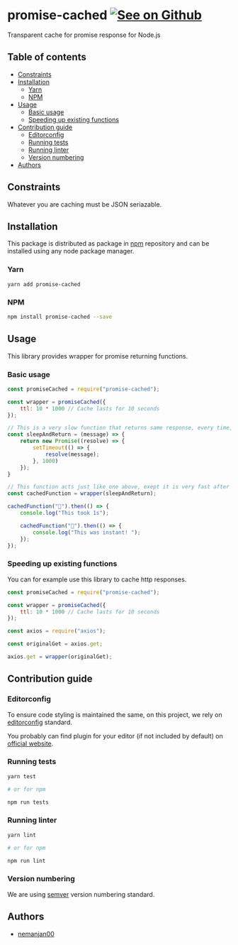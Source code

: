 # promise-cached [![See on Github](https://github.com/themes/tactile/images/octocat-icon.png)](https://github.com/nemanjan00/promise-cached#promise-cached-)

Transparent cache for promise response for Node.js

## Table of contents

<!-- vim-markdown-toc GFM -->

* [Constraints](#constraints)
* [Installation](#installation)
	* [Yarn](#yarn)
	* [NPM](#npm)
* [Usage](#usage)
	* [Basic usage](#basic-usage)
	* [Speeding up existing functions](#speeding-up-existing-functions)
* [Contribution guide](#contribution-guide)
	* [Editorconfig](#editorconfig)
	* [Running tests](#running-tests)
	* [Running linter](#running-linter)
	* [Version numbering](#version-numbering)
* [Authors](#authors)

<!-- vim-markdown-toc -->

## Constraints

Whatever you are caching must be JSON seriazable.

## Installation

This package is distributed as package in [npm](https://www.npmjs.com/) repository and can be installed using any node package manager. 

### Yarn

```
yarn add promise-cached
```

### NPM

```bash
npm install promise-cached --save
```

## Usage

This library provides wrapper for promise returning functions.

### Basic usage

```javascript
const promiseCached = require("promise-cached");

const wrapper = promiseCached({
	ttl: 10 * 1000 // Cache lasts for 10 seconds
});

// This is a very slow function that returns same response, every time, for same params
const sleepAndReturn = (message) => {
	return new Promise((resolve) => {
		setTimeout(() => {
			resolve(message);
		}, 1000)
	});
}

// This function acts just like one above, exept it is very fast after the first time
const cachedFunction = wrapper(sleepAndReturn);

cachedFunction("💪").then(() => {
	console.log("This took 1s");

	cachedFunction("💪").then(() => {
		console.log("This was instant! ");
	});
});
```

### Speeding up existing functions

You can for example use this library to cache http responses.

```javascript
const promiseCached = require("promise-cached");

const wrapper = promiseCached({
	ttl: 10 * 1000 // Cache lasts for 10 seconds
});

const axios = require("axios");

const originalGet = axios.get;

axios.get = wrapper(originalGet);
```

## Contribution guide

### Editorconfig

To ensure code styling is maintained the same, on this project, we rely on [editorconfig](https://editorconfig.org/) standard.

You probably can find plugin for your editor (if not included by default) on [official website](https://editorconfig.org/). 

### Running tests

``` bash
yarn test

# or for npm

npm run tests
```

### Running linter

```bash
yarn lint

# or for npm

npm run lint
```

### Version numbering

We are using [semver](https://semver.org/) version numbering standard. 

## Authors

* [nemanjan00](https://github.com/nemanjan00)

